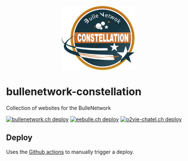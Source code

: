 <div align="center">
  <img src="docs/assets/BN-constellation.png"/>
</div>

# bullenetwork-constellation
Collection of websites for the BulleNetwork

[![bullenetwork.ch deploy](https://github.com/doxa-tech/bullenetwork-constellation/actions/workflows/deploy-bullenetwork-ch.yml/badge.svg)](https://github.com/doxa-tech/bullenetwork-constellation/actions/workflows/deploy-bullenetwork-ch.yml)
[![eebulle.ch deploy](https://github.com/doxa-tech/bullenetwork-constellation/actions/workflows/deploy-eebulle-ch.yml/badge.svg)](https://github.com/doxa-tech/bullenetwork-constellation/actions/workflows/deploy-eebulle-ch.yml)
[![o2vie-chatel.ch deploy](https://github.com/doxa-tech/bullenetwork-constellation/actions/workflows/deploy-o2vie-chatel-ch.yml/badge.svg)](https://github.com/doxa-tech/bullenetwork-constellation/actions/workflows/deploy-o2vie-chatel-ch.yml)

## Deploy

Uses the [Github
actions](https://github.com/doxa-tech/bullenetwork-constellation/actions) to
manually trigger a deploy.
